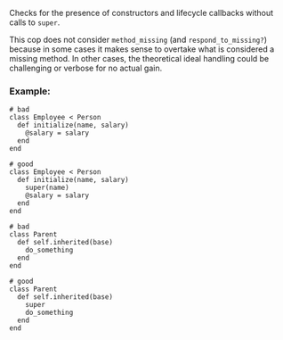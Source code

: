 Checks for the presence of constructors and lifecycle callbacks
without calls to `super`.

This cop does not consider `method_missing` (and `respond_to_missing?`)
because in some cases it makes sense to overtake what is considered a
missing method. In other cases, the theoretical ideal handling could be
challenging or verbose for no actual gain.

### Example:
    # bad
    class Employee < Person
      def initialize(name, salary)
        @salary = salary
      end
    end

    # good
    class Employee < Person
      def initialize(name, salary)
        super(name)
        @salary = salary
      end
    end

    # bad
    class Parent
      def self.inherited(base)
        do_something
      end
    end

    # good
    class Parent
      def self.inherited(base)
        super
        do_something
      end
    end
